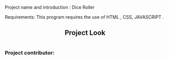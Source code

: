 Project name and introduction :
Dice Roller

Requirements:
This program requires the use of HTML , CSS, JAVASCRIPT .

<h2 align=center>Project Look</h2> 
<img src="./img.jpeg" alt=""/><br />

<h3>Project contributor:</h3>
<a href="https://github.com/Devchawla2608">